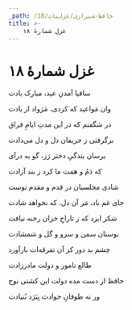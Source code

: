 ```yaml
---
_path: /حافظ-شیرازی/غزلیات/18
title: >-
    غزل شمارهٔ ۱۸
---
```

# غزل شمارهٔ ۱۸

<div class="b" id="bn1"><div class="m1"><p>ساقیا آمدنِ عید، مبارک بادت</p></div>
<div class="m2"><p>وان مَواعید که کردی، مَرَواد از یادت</p></div></div>
<div class="b" id="bn2"><div class="m1"><p>در شگفتم که در این مدتِ ایامِ فراق</p></div>
<div class="m2"><p>برگرفتی ز حریفان دل و دل می‌دادت</p></div></div>
<div class="b" id="bn3"><div class="m1"><p>برسان بندگیِ دختر رَز، گو به درآی</p></div>
<div class="m2"><p>که دَمُ و همت ما کرد ز بند آزادت</p></div></div>
<div class="b" id="bn4"><div class="m1"><p>شادی مجلسیان در قدم و مقدم توست</p></div>
<div class="m2"><p>جای غم باد، مَر آن دل، که نخواهد شادت</p></div></div>
<div class="b" id="bn5"><div class="m1"><p>شکر ایزد که ز تاراجِ خزان رخنه نیافت</p></div>
<div class="m2"><p>بوستان سمن و سرو و گل و شمشادت</p></div></div>
<div class="b" id="bn6"><div class="m1"><p>چشم بد دور کز آن تفرقه‌ات بازآورد</p></div>
<div class="m2"><p>طالع نامور و دولت مادرزادت</p></div></div>
<div class="b" id="bn7"><div class="m1"><p>حافظ از دست مده دولت این کشتی نوح</p></div>
<div class="m2"><p>ور نه طوفانِ حوادث بِبَرَد بُنیادت</p></div></div>
